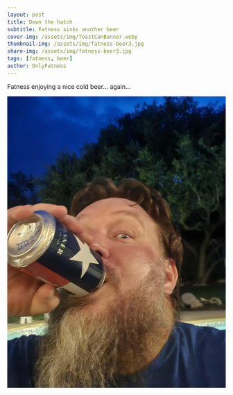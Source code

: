```yaml
---
layout: post
title: Down the hatch
subtitle: Fatness sinks another beer
cover-img: /assets/img/ToastCanBanner.webp
thumbnail-img: /assets/img/fatness-beer3.jpg
share-img: /assets/img/fatness-beer3.jpg
tags: [fatness, beer]
author: OnlyFatness
---
```


Fatness enjoying a nice cold beer... again...

![Fatness Pouring](/assets/img/fatness-beer3.jpg)
